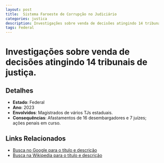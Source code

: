 ```yaml
---
layout: post
title:  Sistema Faroeste de Corrupção no Judiciário
categories: justica
description: Investigações sobre venda de decisões atingindo 14 tribunais de justiça.Magistrados de vários TJs estaduais.
tags: Federal
---
```


# Investigações sobre venda de decisões atingindo 14 tribunais de justiça.

## Detalhes
- **Estado**: Federal
- **Ano**: 2023
- **Envolvidos**:
Magistrados de vários TJs estaduais.
- **Consequências**:
Afastamentos de 16 desembargadores e 7 juízes; ações penais em curso.

## Links Relacionados
- [Busca no Google para o título e descrição](https://www.google.com/search?q=Sistema%20Faroeste%20de%20Corrup%C3%A7%C3%A3o%20no%20Judici%C3%A1rio%20Investiga%C3%A7%C3%B5es%20sobre%20venda%20de%20decis%C3%B5es%20atingindo%2014%20tribunais%20de%20justi%C3%A7a.%20Federal)
- [Busca na Wikipedia para o título e descrição](https://en.wikipedia.org/w/index.php?search=Sistema%20Faroeste%20de%20Corrup%C3%A7%C3%A3o%20no%20Judici%C3%A1rio%20Investiga%C3%A7%C3%B5es%20sobre%20venda%20de%20decis%C3%B5es%20atingindo%2014%20tribunais%20de%20justi%C3%A7a.%20Federal)
